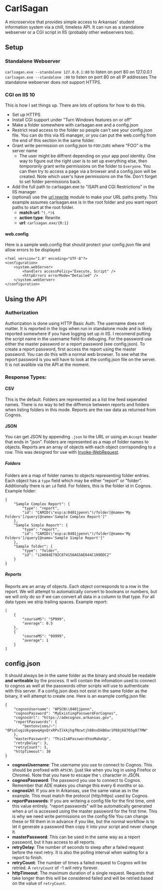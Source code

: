 # CarlSagan
A microservice that provides simple access to Arkansas' student information system via a chill, timeless API. It can run as a standalone webserver or a CGI script in IIS (probably other webservers too).

## Setup

### Standalone Webserver
`carlsagan.exe --standalone 127.0.0.1:80` to listen on port 80 on 127.0.0.1
`carlsagan.exe --standalone :80` to listen on port 80 on all IP addresses
The standalone webserver does not support HTTPS.

### CGI on IIS 10
This is how I set things up. There are lots of options for how to do this.
* Set up HTTPS
* Install CGI support under "Turn Windows features on or off"
* Make a folder somewhere with carlsagan.exe and a config.json
* Restrict read access to the folder so people can't see your config.json file. You can do this via IIS manager, or you can put the web.config from the end of this section in the same folder.
* Grant write permission on config.json to `FOO\IURS` where "FOO" is the server name
	* The user might be diffrent depending on your app pool identity. One way to figure out the right user is to set up everything else, then *temporarily* grant write permissions on the folder to `Everyone`. You can then try to access a page via a browser and a config.json will be created. Note which user's have permissions on the file. Don't forget to set folder permissions back.
 * Add the full path to carlsagan.exe to "ISAPI and CGI Restrictions" in the IIS manager
 * (optional) use the [url rewrite](https://www.iis.net/downloads/microsoft/url-rewrite) module to make your URL paths pretty. This example assumes carlsagan.exe is in the root folder and you want report paths to start at the root folder.
	 * **match url**: `^(.*)$`
	 * **action type**: Rewrite
	 * **url**: `carlsagan.exe/{R:1}`

#### web.config
Here is a sample web.config that should protect your config.json file and allow errors to be displayed
```
<?xml version="1.0" encoding="UTF-8"?>
<configuration>
	<system.webServer>
		<handlers accessPolicy="Execute, Script" />
		<httpErrors errorMode="Detailed" />
	</system.webServer>
</configuration>
```

## Using the API

### Authorization
Authorization is done using HTTP Basic Auth. The username does not matter. It is reported in the logs when run in standalone mode and is likely reported somewhere if you have logging set up in IIS. I recomend putting the script name in the username field for debuging. For the password use either the master password or a report password (see config.json). To create a report password, first access the report using the master password. You can do this with a normal web browser. To see what the report password is you will have to look at the config.json file on the server. It is not avalible via the API at the moment.

### Response Types:
#### CSV
This is the default. Folders are represented as a list line feed seperated names. There is no way to tell the diffrence between reports and folders when listing folders in this mode. Reports are the raw data as returned from Cognos.
#### JSON
You can get JSON by appending `.json` to the URL or using an `Accept` header that ends in "json". Folders are represented as a map of folder names to objects. Reports are an array of objects with each object corrisponding to a row. This was designed for use with [Invoke-WebRequest](https://docs.microsoft.com/en-us/powershell/module/microsoft.powershell.utility/invoke-webrequest).
##### Folders
Folders are a map of folder names to objects representing folder entries. Each object has a `type` field which may be either "report" or "folder". Additionally there is an `id` field. For folders, this is the folder id in Cognos.
Example folder:
```
{
	"Sample Complex Report": {
		"type": "report",
		"id": "CAMID(\"esp:a:0401jpenn\")/folder[@name='My Folders']/query[@name='Sample Complex Report']"
	},
	"Sample Simple Report": {
		"type": "report",
		"id": "CAMID(\"esp:a:0401jpenn\")/folder[@name='My Folders']/query[@name='Sample Simple Report']"
	},
	"Sample folder": {
		"type": "folder",
		"id": "i2A084E792C874156AG5AE644C109DDC2"
	}
}
```
##### Reports
Reports are an array of objects. Each object corresponds to a row in the report. We will attempt to automatically convert to booleans or numbers, but we will only do so if we can convert all data in a column to that type. For all data types we strip trailing spaces.
Example report:
```
[
	{
		"courseMS": "SP999",
		"average": 0.5
	},
	{
		"courseMS": "99999",
		"average": 1
	}
]
```


## config.json
It should always be in the same folder as the binary and should be readable **and writeable** by the process. It will contain the infomation used to connect to cognos as well at the passwords other scripts will use to authenticate with this server. If a config.json does not exist in the same folder as the binary, it will attempt to create one. Here is an example config.json file:
```
{
	"cognosUsername": "APSCN\\0401jpenn",
	"cognosPassword": "MyExistingPasswordForCognos",
	"cognosUrl": "https://adecognos.arkansas.gov",
	"reportPasswords": {
		"bentonvisms/~": "0PiolugiUkyqewq4gxQrxRPvIlkkjhgfNcwtjh88nxDkBOar1P88j68765g877MW"
	},
	"masterPassword": "ThisIsAPasswordYouMakeUp",
	"retryDelay": 3,
	"retryCount": 3,
	"httpTimeout": 30
}
```
* **cognosUsername**: The username you use to connect to Cognos. This should be prefixed with `APSCN\` (just like when you log in using Firefox or Chrome). Note that you have to escape the `\` character in JSON.
* **cognosPassword**: The password you use to connect to Cognos. Remember that ADE makes you change this every 6 months or so.
* **cognosUrl**: If you are in Arkansas, use the same value as in the example. This must match the protocol (http/https) used by Cognos.
* **reportPasswords**: If you are writeing a config file for the first time, omit this value entirely. "report passwords" will be automatically generated when a url is accessed using the master password for the first time. This is why we need write permissions on the config file You can change these or fill them in in advance if you like, but the normal workflow is to let it generate a password then copy it into your script and never change it.
* **masterPassword**: This can be used in the same way as a report password, but it has access to all reports.
* **retryDelay**: The number of seconds to sleep after a failed request before the next retry. It is also the polling interval when waiting for a report to finish.
* **retryCount**: The number of times a failed request to Cognos will be retried. A `retryCount` of -1 will retry forever. 
* **httpTimeout**: The maximum duration of a single request. Requests that take longer than this will be considered failed and will be retried based on the value of `retryCount`.
